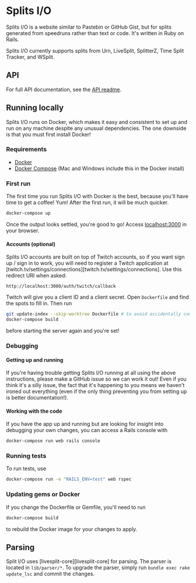# Splits I/O
Splits I/O is a website similar to Pastebin or GitHub Gist, but for splits generated from speedruns rather than text or
code. It's written in Ruby on Rails.

Splits I/O currently supports splits from Urn, LiveSplit, SplitterZ, Time Split Tracker, and WSplit.

## API
For full API documentation, see the [API readme][api-docs].

[api-docs]: ./docs/api.md

## Running locally
Splits I/O runs on Docker, which makes it easy and consistent to set up and run on any machine despite any unusual
dependencies. The one downside is that you must first install Docker!

### Requirements
* [Docker][docker-download]
* [Docker Compose][docker-compose-download] (Mac and Windows include this in the Docker install)

[docker-download]: https://www.docker.com/community-edition#/download
[docker-compose-download]: https://docs.docker.com/compose/install/

### First run
The first time you run Splits I/O with Docker is the best, because you'll have time to get a coffee! Yum! After the
first run, it will be much quicker.
```sh
docker-compose up
```
Once the output looks settled, you're good to go! Access [localhost:3000][localhost] in your browser.

[localhost]: http://localhost:3000/

#### Accounts (optional)
Splits I/O accounts are built on top of Twitch accounts, so if you want sign up / sign in to work, you will need to
register a Twitch application at [twitch.tv/settings/connections][twitch.tv/settings/connections]. Use this redirect URI
when asked:
```http
http://localhost:3000/auth/twitch/callback
```
Twitch will give you a client ID and a client secret. Open `Dockerfile` and find the spots to fill in. Then run
```sh
git update-index --skip-worktree Dockerfile # to avoid accidentally committing your changes
docker-compose build
```
before starting the server again and you're set!

### Debugging
#### Getting up and running
If you're having trouble getting Splits I/O running at all using the above instructions, please make a GitHub issue so
we can work it out! Even if you think it's a silly issue, the fact that it's happening to you means we haven't ironed
out everything (even if the only thing preventing you from setting up is better documentation!).

#### Working with the code
If you have the app up and running but are looking for insight into debugging your own changes, you can access a Rails
console with
```sh
docker-compose run web rails console
```

### Running tests
To run tests, use
```sh
docker-compose run -e "RAILS_ENV=test" web rspec
```

### Updating gems or Docker
If you change the Dockerfile or Gemfile, you'll need to run
```sh
docker-compose build
```
to rebuild the Docker image for your changes to apply.

## Parsing
Split I/O uses [livesplit-core][livesplit-core] for parsing. The parser is located in `lib/parser/*`.
To upgrade the parser, simply run `bundle exec rake update_lsc` and commit the changes.

